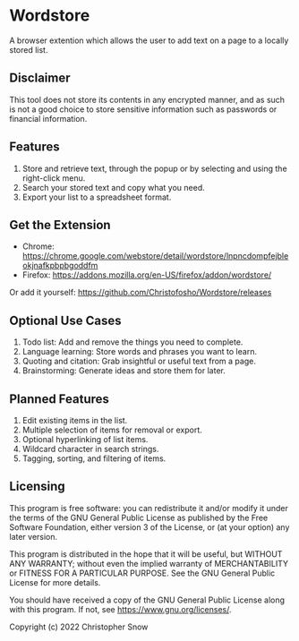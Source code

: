 # Wordstore

A browser extention which allows the user to add text on a page to a locally stored list.

## Disclaimer

This tool does not store its contents in any encrypted manner, and as such
is not a good choice to store sensitive information such as passwords or
financial information.

## Features

1. Store and retrieve text, through the popup or by selecting and using the right-click menu.
2. Search your stored text and copy what you need.
3. Export your list to a spreadsheet format.

## Get the Extension

- Chrome: https://chrome.google.com/webstore/detail/wordstore/lnpncdompfejbleokjnafkpbpbgoddfm
- Firefox: https://addons.mozilla.org/en-US/firefox/addon/wordstore/

Or add it yourself: https://github.com/Christofosho/Wordstore/releases

## Optional Use Cases

1. Todo list: Add and remove the things you need to complete.
2. Language learning: Store words and phrases you want to learn.
3. Quoting and citation: Grab insightful or useful text from a page.
4. Brainstorming: Generate ideas and store them for later.

## Planned Features

1. Edit existing items in the list.
2. Multiple selection of items for removal or export.
3. Optional hyperlinking of list items.
4. Wildcard character in search strings.
5. Tagging, sorting, and filtering of items.

## Licensing

This program is free software: you can redistribute it
and/or modify it under the terms of the GNU General Public
License as published by the Free Software Foundation,
either version 3 of the License, or (at your option) any
later version.

This program is distributed in the hope that it will be useful,
but WITHOUT ANY WARRANTY; without even the implied warranty of
MERCHANTABILITY or FITNESS FOR A PARTICULAR PURPOSE. See the
GNU General Public License for more details.

You should have received a copy of the GNU General Public
License along with this program. If not,
see <https://www.gnu.org/licenses/>.

Copyright (c) 2022 Christopher Snow
